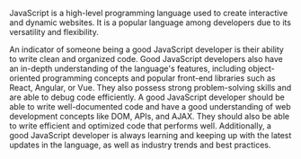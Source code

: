 JavaScript is a high-level programming language used to create interactive and dynamic websites. It is a popular language among developers due to its versatility and flexibility.

An indicator of someone being a good JavaScript developer is their ability to write clean and organized code. Good JavaScript developers also have an in-depth understanding of the language's features, including object-oriented programming concepts and popular front-end libraries such as React, Angular, or Vue. They also possess strong problem-solving skills and are able to debug code efficiently. A good JavaScript developer should be able to write well-documented code and have a good understanding of web development concepts like DOM, APIs, and AJAX. They should also be able to write efficient and optimized code that performs well. Additionally, a good JavaScript developer is always learning and keeping up with the latest updates in the language, as well as industry trends and best practices.
